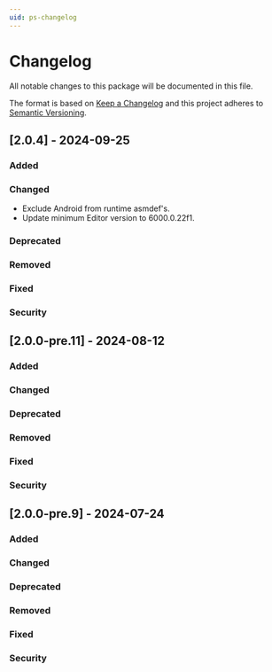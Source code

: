 ```yaml
---
uid: ps-changelog
---
```

# Changelog
All notable changes to this package will be documented in this file.

The format is based on [Keep a Changelog](http://keepachangelog.com/en/1.0.0/)
and this project adheres to [Semantic Versioning](http://semver.org/spec/v2.0.0.html).

## [2.0.4] - 2024-09-25

### Added

### Changed
- Exclude Android from runtime asmdef's.
- Update minimum Editor version to 6000.0.22f1.

### Deprecated

### Removed

### Fixed

### Security

## [2.0.0-pre.11] - 2024-08-12

### Added

### Changed

### Deprecated

### Removed

### Fixed

### Security

## [2.0.0-pre.9] - 2024-07-24

### Added

### Changed

### Deprecated

### Removed

### Fixed

### Security
